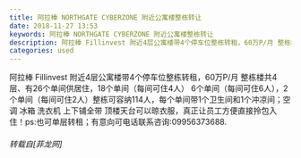 ```yaml
---
title: 阿拉棒 NORTHGATE CYBERZONE 附近公寓楼整栋转让
date: 2018-11-27 13:53
keywords: 阿拉棒 NORTHGATE CYBERZONE 附近公寓楼整栋转让
description: 阿拉棒 Fillinvest 附近4层公寓楼带4个停车位整栋转租，60万P/月 整栋楼共4层、有26个单间供居住，18个单间（每间可住4人） 6个单间（每间可住6人），2个单间（每间可住2人）整栋可容纳114人，每个单间带1个卫生间和1个冲凉间；空调 冰箱 洗衣机 上下铺全带 顶楼天台可以晾衣服，真正让员工方便直接拎包入住！ps:也可单层转租；有意向可电话联系咨询:09956373688.
categories: used
---
```

<td class="t_f" id="postmessage_2363343">

阿拉棒 Fillinvest 附近4层公寓楼带4个停车位整栋转租，60万P/月 整栋楼共4层、有26个单间供居住，18个单间（每间可住4人） 6个单间（每间可住6人），2个单间（每间可住2人）整栋可容纳114人，每个单间带1个卫生间和1个冲凉间；空调 冰箱 洗衣机 上下铺全带 顶楼天台可以晾衣服，真正让员工方便直接拎包入住！ps:也可单层转租；有意向可电话联系咨询:09956373688.</td>
###### 转载自[菲龙网]